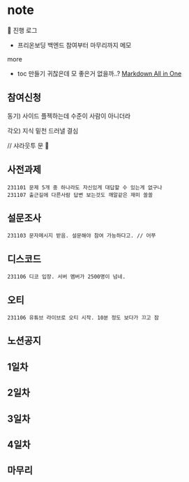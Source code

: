 # note

📄 진행 로그
    
- 프리온보딩 백엔드 참여부터 마무리까지 메모

more

- toc 만들기 귀찮은데 모 좋은거 없을까..? [Markdown All in One](https://marketplace.visualstudio.com/items?itemName=yzhang.markdown-all-in-one)


## 참여신청

동기) 사이드 플젝하는데 수준이 사람이 아니더라

각오) 지식 밑천 드러낼 결심

// 샤라웃투 문 👊

## 사전과제

```log
231101 문제 5개 중 하나라도 자신있게 대답할 수 있는게 없구나
231107 출근길에 다른사람 답변 보는것도 깨알같은 재미 쏠쏠
```

## 설문조사

```log
231103 문자메시지 받음. 설문해야 참여 가능하다고. // 어쭈
```

## 디스코드

```log
231106 디코 입장. 서버 멤버가 2500명이 넘네.
```

## 오티

```log
231106 유튜브 라이브로 오티 시작. 10분 정도 보다가 끄고 잠
```

## 노션공지

## 1일차

## 2일차

## 3일차

## 4일차

## 마무리